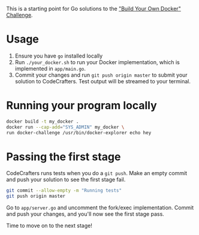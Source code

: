 This is a starting point for Go solutions to the
["Build Your Own Docker" Challenge](https://codecrafters.io/challenges/docker).


# Usage

1. Ensure you have `go` installed locally
1. Run `./your_docker.sh` to run your Docker implementation, which is implemented in
   `app/main.go`.
1. Commit your changes and run `git push origin master` to submit your solution
   to CodeCrafters. Test output will be streamed to your terminal.

# Running your program locally

``` sh
docker build -t my_docker .
docker run --cap-add="SYS_ADMIN" my_docker \
run docker-challenge /usr/bin/docker-explorer echo hey
```
   
# Passing the first stage

CodeCrafters runs tests when you do a `git push`. Make an empty commit and push
your solution to see the first stage fail.
   
``` sh
git commit --allow-empty -m "Running tests"
git push origin master
```

Go to `app/server.go` and uncomment the fork/exec implementation. Commit and
push your changes, and you'll now see the first stage pass.

Time to move on to the next stage!
